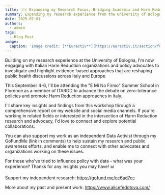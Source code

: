```yaml
---
title: 🇮🇹 Expanding my Research Focus, Bridging Academia and Harm Reduction Activism in Italy
summary: Expanding my research experience from the University of Bologna by working with Italian Harm Reduction groups to promote data-driven public health strategies across Italy and Europe.
date: 2025-07-01
authors:
  - admin
tags:
  - Blog Post
image:
  caption: 'Image credit: [**Euractiv**](https://euractiv.it/section/futuro-delleuropa/news/riforma-elettorale-europea-via-libera-del-parlamento-ue-alle-liste-transnazionali/)'
---
```


Building on my research experience at the University of Bologna, I'm now engaging with Italian Harm Reduction organizations and policy advocates to investigate and highlight evidence-based approaches that are reshaping public health discussions across Italy and Europe.

This September 4-6, I'll be attending the "E Mi No Firmo" Summer School in Florence as a member of ITARDD to advance the debate on zero-tolerance policies and promote Harm Reduction approaches in Italy.

I'll share key insights and findings from this workshop through a comprehensive report on my website and social media channels. If you're working in related fields or interested in the intersection of Harm Reduction research and advocacy, I'd love to connect and explore potential collaborations.

You can also support my work as an independent Data Activist through my GoFundMe (link in comments) to help sustain my research and public awareness efforts, and enable me to connect with other advocates and organizations working on these issues.

For those who've tried to influence policy with data - what was your experience? Thanks for any insights you may have! 📊

Support my independent research: https://gofund.me/cc6ad7cc 

More about my past and present work: https://www.alicefedotova.com/
